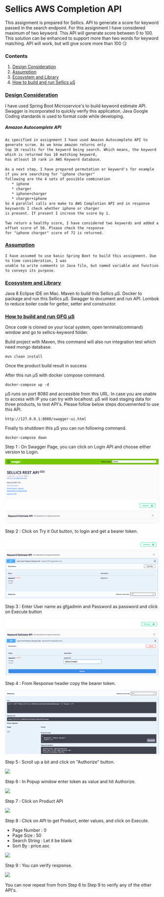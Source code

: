 
# Sellics AWS Completion API

This assignment is prepared for Sellics. API to generate a score for keyword passed in the search endpoint. For this assignment I have considered maximum of two keyword. This API will generate score between 0 to 100. This solution can be enhanced to support more than two words for keyword matching. API will work, but will give score more than 100 :smirk:

### Contents
  1. [Design Consideration](#design-consideration)
  2. [Assumption](#assumption)
  3. [Ecosystem and Library](#ecosystem-and-library) 
  4. [How to build and run Sellics μS](#ecosystem-and-library)
 

### [Design Consideration](#design-consideration)
  I have used Spring Boot Microservice's to build keyword estimate API. Swagger is incorporated to quickly verify this application.  Java Google Coding standards is used to format code while developing.

  ##### Amazon Autocomplete API
    As specified in assignment I have used Amazon Autocomplete API to generate scroe. As we know amazon returns only
    top 10 results for the keyword being search. Which means, the keyword which is returned has 10 matching keyword,
    has atleast 10 rank in AWS Keyword database. 
    
    As a next step, I have prepared permutation or keyword's for example if you are searching for "iphone charger"
    following are the 4 sets of possible combination
       * iphone
       * charger
       * iphone+charger
       * charger+iphone
    So 4 parallel calls are make to AWS Completion API and in response keyswords I check whether iphone or charger
    is present. If present I increse the score by 1. 
    
    Two return a healthy score, I have considered two keywords and added a offset score of 50. Please check the response
    for "iphone charger" score of 72 is returned. 
 

### [Assumption](#assumption)
    I have assumed to use basic Spring Boot to build this assignment. Due to time consideration, I was 
    unable to write comments in Java file, but named variable and function to conveys its purpose. 

### [Ecosystem and Library](#ecosystem-and-library)
  Java 8
  Eclipse IDE on Mac.
  Maven to build this Sellics μS.
  Docker to package and run this Sellics μS.
  Swagger to document and run API.
  Lombok to reduce boiler code for getter, setter and constructor.

### [How to build and run GFG μS](#ecosystem-and-library)
  
  Once code is cloned on your local system, open terminal(command) window and go to sellics-keyword
  folder.
    
  
  Build project with Maven, this command will also run integration test which need mongo database.
    
    mvn clean install
  
  Once the product build result in success
  
  After this run μS with docker compose command.
  
    docker-compose up -d
  
  μS runs on port 8080 and accessible from this URL. In case you are unable to access with IP you can 
  try with localhost. μS will load staging data for three products, to test API's. Please follow below 
  steps docuemented to use this API.
  
    http://127.0.0.1:8080/swagger-ui.html
   
 Finally to shutdown this μS you can run following command.	
	
    docker-compose down
    
Step 1 : On Swagger Page, you can click on Login API and choose either version to Login. 

![](img/step-1.png)

Step 2 : Click on Try it Out button, to login and get a bearer token.

![](img/step-2.png)

Step 3 : Enter User name as gfgadmin and Password as password and click on Execute button

![](img/step-3.png)

Step 4 : From Response header copy the bearer token.

![](img/step-4.png)

Step 5 : Scroll up a bit and click on "Authorize" button. 

![](img/step-5.png)

Step 6 : In Popup window enter token as value and hit Authorize. 

![](img/step-6.png)

Step 7 : Click on Product API

![](img/step-7.png)

Step 8 : Click on API to get Product, enter values, and click on Execute.
   * Page Number : 0
   * Page Size   : 50
   * Search String : Let it be blank
   * Sort By : price.asc

![](img/step-8.png)

Step 9 : You can verify response.

![](img/step-9.png)

You can now repeat from from Step 6 to Step 9 to verify any of the other API's.

